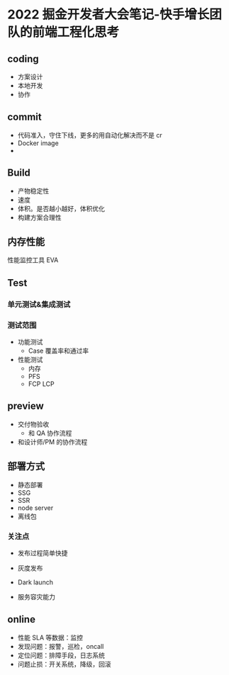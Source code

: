 <!--
 * @Desc:
 * @Author: 曾茹菁
 * @Date: 2022-08-02 12:00:43
 * @LastEditors: 曾茹菁
 * @LastEditTime: 2022-08-02 13:03:27
-->

# 2022 掘金开发者大会笔记-快手增长团队的前端工程化思考

## coding

- 方案设计
- 本地开发
- 协作

## commit

- 代码准入，守住下线，更多的用自动化解决而不是 cr
- Docker image
-

## Build

- 产物稳定性
- 速度
- 体积。是否越小越好，体积优化
- 构建方案合理性

## 内存性能

性能监控工具 EVA

## Test

### 单元测试&集成测试

### 测试范围

- 功能测试
  - Case 覆盖率和通过率
- 性能测试
  - 内存
  - PFS
  - FCP LCP

## preview

- 交付物验收
  - 和 QA 协作流程
- 和设计师/PM 的协作流程

## 部署方式

- 静态部署
- SSG
- SSR
- node server
- 离线包

### 关注点

- 发布过程简单快捷

- 灰度发布

- Dark launch

- 服务容灾能力

## online

- 性能 SLA 等数据：监控
- 发现问题：报警，巡检，oncall
- 定位问题：排障手段，日志系统
- 问题止损：开关系统，降级，回滚
